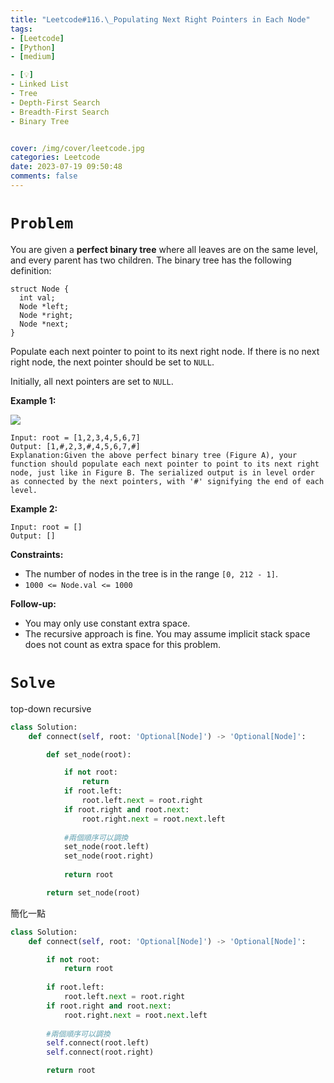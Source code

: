 ```yaml
---
title: "Leetcode#116.\_Populating Next Right Pointers in Each Node"
tags:
- [Leetcode]
- [Python]
- [medium]

- [💡]
- Linked List
- Tree
- Depth-First Search
- Breadth-First Search
- Binary Tree


cover: /img/cover/leetcode.jpg
categories: Leetcode
date: 2023-07-19 09:50:48
comments: false
---
```


# `Problem`

You are given a **perfect binary tree** where all leaves are on the same level, and every parent has two children. The binary tree has the following definition:

```
struct Node {
  int val;
  Node *left;
  Node *right;
  Node *next;
}

```

Populate each next pointer to point to its next right node. If there is no next right node, the next pointer should be set to `NULL`.

Initially, all next pointers are set to `NULL`.

**Example 1:**

![](https://assets.leetcode.com/uploads/2019/02/14/116_sample.png)

```
Input: root = [1,2,3,4,5,6,7]
Output: [1,#,2,3,#,4,5,6,7,#]
Explanation:Given the above perfect binary tree (Figure A), your function should populate each next pointer to point to its next right node, just like in Figure B. The serialized output is in level order as connected by the next pointers, with '#' signifying the end of each level.

```

**Example 2:**

```
Input: root = []
Output: []

```

**Constraints:**

- The number of nodes in the tree is in the range `[0, 212 - 1]`.
- `1000 <= Node.val <= 1000`

**Follow-up:**

- You may only use constant extra space.
- The recursive approach is fine. You may assume implicit stack space does not count as extra space for this problem.

# `Solve`

top-down  recursive

```python
class Solution:
    def connect(self, root: 'Optional[Node]') -> 'Optional[Node]':

        def set_node(root):

            if not root:
                return
            if root.left:
                root.left.next = root.right
            if root.right and root.next:
                root.right.next = root.next.left
            
            #兩個順序可以調換
            set_node(root.left) 
            set_node(root.right)
            
            return root

        return set_node(root)
```

簡化一點

```python
class Solution:
    def connect(self, root: 'Optional[Node]') -> 'Optional[Node]':

        if not root:
            return root
        
        if root.left:
            root.left.next = root.right
        if root.right and root.next:
            root.right.next = root.next.left
        
        #兩個順序可以調換
        self.connect(root.left)
        self.connect(root.right)

        return root
```